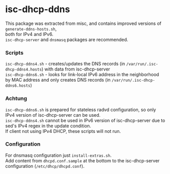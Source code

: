 # isc-dhcp-ddns
This package was extracted from misc, and contains improved versions of `generate-ddns-hosts.sh`,  
both for IPv4 and IPv6.  
`isc-dhcp-server` and `dnsmasq` packages are recommended.

### Scripts
`isc-dhcp-ddns4.sh` - creates/updates the DNS records (in `/var/run/.isc-dhcp-ddns4.hosts`) with data from isc-dhcp-server  
`isc-dhcp-ddns6.sh` - looks for link-local IPv6 address in the neighborhood by MAC address and only creates DNS records (in `/var/run/.isc-dhcp-ddns6.hosts`)

### Achtung
`isc-dhcp-ddns6.sh` is prepared for stateless radvd configuration, so only IPv4 version of isc-dhcp-server can be used.  
`isc-dhcp-ddns4.sh` cannot be used in IPv6 version of isc-dhcp-server due to sed's IPv4 regex in the update condition.  
If client not using IPv4 DHCP, these scripts will not run.

### Configuration
For dnsmasq configuration just `install-extras.sh`.  
Add content from `dhcpd.conf.sample` at the bottom to the isc-dhcp-server configuration (`/etc/dhcp/dhcpd.conf`).
